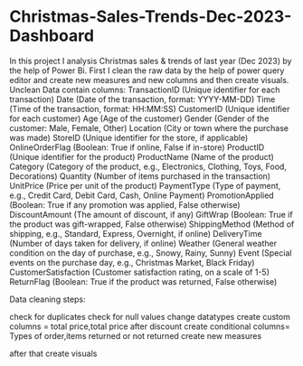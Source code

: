 # Christmas-Sales-Trends-Dec-2023-Dashboard

In this project I analysis Christmas sales & trends of last year (Dec 2023) by the help of Power  Bi.
First I clean the raw data by the help of power query editor and create new measures and new columns and then create visuals.
Unclean Data contain columns:
TransactionID (Unique identifier for each transaction)
Date (Date of the transaction, format: YYYY-MM-DD)
Time (Time of the transaction, format: HH:MM:SS)
CustomerID (Unique identifier for each customer)
Age (Age of the customer)
Gender (Gender of the customer: Male, Female, Other)
Location (City or town where the purchase was made)
StoreID (Unique identifier for the store, if applicable)
OnlineOrderFlag (Boolean: True if online, False if in-store)
ProductID (Unique identifier for the product)
ProductName (Name of the product)
Category (Category of the product, e.g., Electronics, Clothing, Toys, Food, Decorations)
Quantity (Number of items purchased in the transaction)
UnitPrice (Price per unit of the product)
PaymentType (Type of payment, e.g., Credit Card, Debit Card, Cash, Online Payment)
PromotionApplied (Boolean: True if any promotion was applied, False otherwise)
DiscountAmount (The amount of discount, if any)
GiftWrap (Boolean: True if the product was gift-wrapped, False otherwise)
ShippingMethod (Method of shipping, e.g., Standard, Express, Overnight, if online)
DeliveryTime (Number of days taken for delivery, if online)
Weather (General weather condition on the day of purchase, e.g., Snowy, Rainy, Sunny)
Event (Special events on the purchase day, e.g., Christmas Market, Black Friday)
CustomerSatisfaction (Customer satisfaction rating, on a scale of 1-5)
ReturnFlag (Boolean: True if the product was returned, False otherwise)


Data cleaning steps:

check for duplicates
check for null values
change datatypes
create custom columns = total price,total price after discount
create conditional columns= Types of order,items returned or not returned
create new measures

after that create visuals
